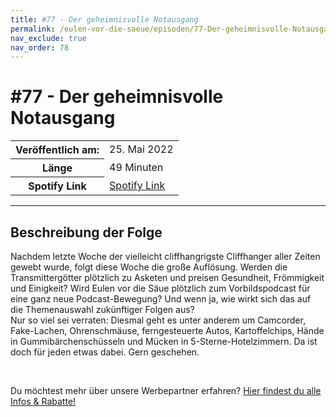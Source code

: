 ```yaml
---
title: #77 - Der geheimnisvolle Notausgang
permalink: /eulen-vor-die-saeue/episoden/77-Der-geheimnisvolle-Notausgang
nav_exclude: true
nav_order: 78
---
```


# #77 - Der geheimnisvolle Notausgang
<table class="resp-table dcf-table dcf-table-responsive dcf-table-bordered dcf-table-striped dcf-w-100%">
                    <tbody>
                        <tr>
                            <th scope="row">Veröffentlich am:</th>
                            <td data-label="Veröffentlich am:">25. Mai 2022</td>
                        </tr>
                        <tr>
                            <th scope="row">Länge </th>
                            <td data-label="Länge ">49 Minuten</td>
                        </tr><tr>
                                <th scope="row">Spotify Link</th>
                                <td data-label="Spotify Link"><a href="https://open.spotify.com/episode/2VBmdauhAmWaVWvpTFaY1d">Spotify Link</a></td>
                            </tr></tbody>
                </table>

***

## Beschreibung der Folge

<div>
<p>Nachdem letzte Woche der vielleicht cliffhangrigste Cliffhanger aller Zeiten gewebt wurde, folgt diese Woche die große Auflösung. Werden die Transmittergötter plötzlich zu Asketen und preisen Gesundheit, Frömmigkeit und Einigkeit? Wird Eulen vor die Säue plötzlich zum Vorbildspodcast für eine ganz neue Podcast-Bewegung? Und wenn ja, wie wirkt sich das auf die Themenauswahl zukünftiger Folgen aus? <br/>Nur so viel sei verraten: Diesmal geht es unter anderem um Camcorder, Fake-Lachen, Ohrenschmäuse, ferngesteuerte Autos, Kartoffelchips, Hände in Gummibärchenschüsseln und Mücken in 5-Sterne-Hotelzimmern. Da ist doch für jeden etwas dabei. Gern geschehen.</p><br/><p>Du möchtest mehr über unsere Werbepartner erfahren? <a href="https://linktr.ee/EulenvordieSaeue" rel="nofollow">Hier findest du alle Infos &amp; Rabatte!</a></p>  
</div>

